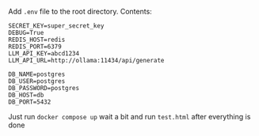 Add ``.env`` file to the root directory. Contents:
```
SECRET_KEY=super_secret_key
DEBUG=True
REDIS_HOST=redis
REDIS_PORT=6379
LLM_API_KEY=abcd1234
LLM_API_URL=http://ollama:11434/api/generate

DB_NAME=postgres
DB_USER=postgres
DB_PASSWORD=postgres
DB_HOST=db
DB_PORT=5432
```
Just run ``docker compose up``
wait a bit and run ``test.html`` after everything is done
